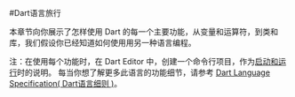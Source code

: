 #Dart语言旅行

本章节向你展示了怎样使用 Dart 的每一个主要功能，从变量和运算符，到类和库，我们假设你已经知道如何使用用另一种语言编程。

注：在使用每个功能时，在 Dart Editor 中，创建一个命令行项目，作为[启动和运行](https://www.dartlang.org/docs/dart-up-and-running/ch01.html#up-and-running)时的说明。
每当你想了解更多此语言的功能细节，请参考 [Dart Language Specification( Dart语言细则 )](https://www.dartlang.org/docs/spec/)。